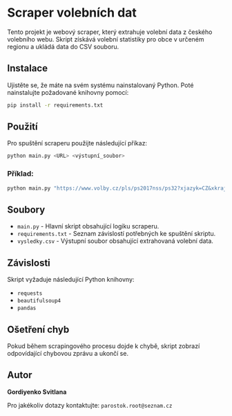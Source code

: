 # Scraper volebních dat

Tento projekt je webový scraper, který extrahuje volební data z českého volebního webu. Skript získává volební statistiky pro obce v určeném regionu a ukládá data do CSV souboru.

## Instalace

Ujistěte se, že máte na svém systému nainstalovaný Python. Poté nainstalujte požadované knihovny pomocí:

```sh
pip install -r requirements.txt
```

## Použití

Pro spuštění scraperu použijte následující příkaz:

```sh
python main.py <URL> <výstupní_soubor>
```

### Příklad:

```sh
python main.py "https://www.volby.cz/pls/ps2017nss/ps32?xjazyk=CZ&xkraj=2&xnumnuts=2104" vysledky.csv
```

## Soubory
- `main.py` - Hlavní skript obsahující logiku scraperu.
- `requirements.txt` - Seznam závislostí potřebných ke spuštění skriptu.
- `vysledky.csv` - Výstupní soubor obsahující extrahovaná volební data.

## Závislosti
Skript vyžaduje následující Python knihovny:
- `requests`
- `beautifulsoup4`
- `pandas`

## Ošetření chyb
Pokud během scrapingového procesu dojde k chybě, skript zobrazí odpovídající chybovou zprávu a ukončí se.

## Autor
**Gordiyenko Svitlana**

Pro jakékoliv dotazy kontaktujte: `parostok.root@seznam.cz`

